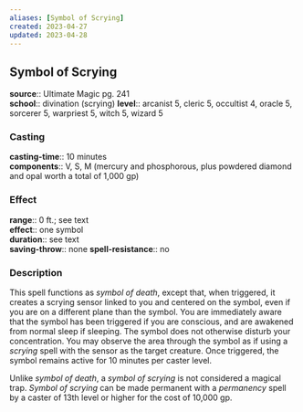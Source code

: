 ```yaml
---
aliases: [Symbol of Scrying]
created: 2023-04-27
updated: 2023-04-28
---
```


## Symbol of Scrying

**source**:: Ultimate Magic pg. 241  
**school**:: divination (scrying)
**level**:: arcanist 5, cleric 5, occultist 4, oracle 5, sorcerer 5, warpriest 5, witch 5, wizard 5

### Casting

**casting-time**:: 10 minutes  
**components**:: V, S, M (mercury and phosphorous, plus powdered diamond and opal worth a total of 1,000 gp)

### Effect

**range**:: 0 ft.; see text  
**effect**:: one symbol  
**duration**:: see text  
**saving-throw**:: none
**spell-resistance**:: no

### Description

This spell functions as *symbol of death*, except that, when triggered, it creates a scrying sensor linked to you and centered on the symbol, even if you are on a different plane than the symbol. You are immediately aware that the symbol has been triggered if you are conscious, and are awakened from normal sleep if sleeping. The symbol does not otherwise disturb your concentration. You may observe the area through the symbol as if using a *scrying* spell with the sensor as the target creature. Once triggered, the symbol remains active for 10 minutes per caster level.  
  
Unlike *symbol of death*, a *symbol of scrying* is not considered a magical trap. *Symbol of scrying* can be made permanent with a *permanency* spell by a caster of 13th level or higher for the cost of 10,000 gp.
